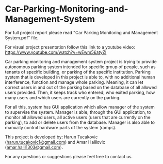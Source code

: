 # Car-Parking-Monitoring-and-Management-System

For full project report please read "Car Parking Monitoring and Management System.pdf" file.

For visual project presentation follow this link to a youtube video: https://www.youtube.com/watch?v=wEwm56atyZI

Car parking monitoring and management system project is trying to provide autonomous parking system intended for specific group of people, such as tenants of specific building, or parking of the specific institution. Parking system that is developed in this project is able to, with no additional human interference, function and manage whole parking. Meaning, it can let correct users in and out of the parking based on the database of all allowed users provided. Then, it keeps track who entered, who exited parking, how many users and which users are currently on the parking.

For all this, system has GUI application which allow manager of the system to supervise the system. Manager is able, through the GUI application, to monitor all allowed users, all active users (users that are currently on the parking), to add or delete users from the database. Manager is also able to manually control hardware parts of the system (ramps).

This project is developed by: Harun Tucakovic (harun.tucakovic1@gmail.com) and Amar Halilovic (amar.halil1303@gmail.com).

For any questions or suggestions please feel free to contact us.
